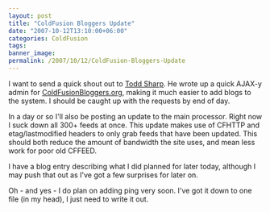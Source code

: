 ```yaml
---
layout: post
title: "ColdFusion Bloggers Update"
date: "2007-10-12T13:10:00+06:00"
categories: ColdFusion 
tags: 
banner_image: 
permalink: /2007/10/12/ColdFusion-Bloggers-Update
---
```


I want to send a quick shout out to <a href="http://www.cfsilence.com/blog/client/index.cfm">Todd Sharp</a>. He wrote up a quick AJAX-y admin for <a href="http://www.coldfusionbloggers.org">ColdFusionBloggers.org</a>, making it much easier to add blogs to the system. I should be caught up with the requests by end of day.

In a day or so I'll also be posting an update to the main processor. Right now I suck down all 300+ feeds at once. This update makes use of CFHTTP and etag/lastmodified headers to only grab feeds that have been updated. This should both reduce the amount of bandwidth the site uses, and mean less work for poor old CFFEED. 

I have a blog entry describing what I did planned for later today, although I may push that out as I've got a few surprises for later on.

Oh - and yes - I do plan on adding ping very soon. I've got it down to one file (in my head), I just need to write it out.